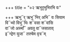 +++
title = "०२ ऋभुरृभुभिरभि वः"

+++
ऋभु᳓र् ऋभु᳓भिर् अभि᳓ वः सियाम  
वि᳓भ्वो विभु᳓भिः श᳓वसा श᳓वांसि  
वा᳓जो अस्माँ᳓ अवतु वा᳓जसाताव्  
इ᳓न्द्रेण युजा᳓ तरुषेम वृत्र᳓म्